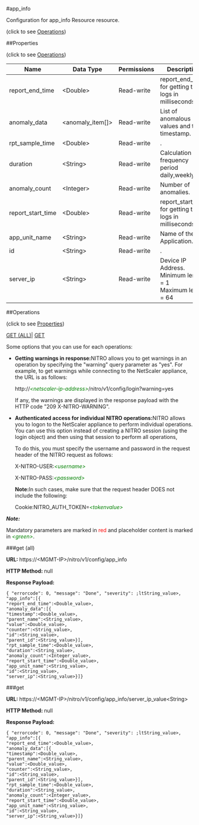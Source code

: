 #app_info



Configuration for app_info Resource resource.

<span>(click to see [Operations](#operations))</span>



##Properties 

<span>(click to see [Operations](#operations))</span>





<table><thead><tr><th>Name</th><th>Data Type</th><th>Permissions</th><th>Description</th></tr></thead><tbody><tr><td>report_end_time</td><td>&lt;Double></td><td>Read-write</td><td>report_end_time for getting the logs in milliseconds.</td></tr><tr><td>anomaly_data</td><td>&lt;anomaly_item[]></td><td>Read-write</td><td>List of anomalous values and their timestamp.</td></tr><tr><td>rpt_sample_time</td><td>&lt;Double></td><td>Read-write</td><td>.</td></tr><tr><td>duration</td><td>&lt;String></td><td>Read-write</td><td>Calculation frequency period daily,weekly etc.</td></tr><tr><td>anomaly_count</td><td>&lt;Integer></td><td>Read-write</td><td>Number of anomalies.</td></tr><tr><td>report_start_time</td><td>&lt;Double></td><td>Read-write</td><td>report_start_time for getting the logs in milliseconds.</td></tr><tr><td>app_unit_name</td><td>&lt;String></td><td>Read-write</td><td>Name of the Application.</td></tr><tr><td>id</td><td>&lt;String></td><td>Read-write</td><td>.</td></tr><tr><td>server_ip</td><td>&lt;String></td><td>Read-write</td><td>Device IP Address.<br>Minimum length = 1<br>Maximum length = 64</td></tr></tbody></table>

##Operations 

<span>(click to see [Properties](#properties))</span>





[GET (ALL)](#get-all)| [GET](#get)





Some options that you can use for each operations:

<ul><li><p><b>Getting warnings in response:</b>NITRO allows you to get warnings in an operation by specifying the "warning" query parameter as "yes". For example, to get warnings while connecting to the NetScaler appliance, the URL is as follows:</p><p>http://<span style="color:green;font-style:italic;">&lt;netscaler-ip-address&gt;</span>/nitro/v1/config/login?warning=yes</p><p>If any, the warnings are displayed in the response payload with the HTTP code "209 X-NITRO-WARNING".</p></li><li><p><b>Authenticated access for individual NITRO operations:</b>NITRO allows you to logon to the NetScaler appliance to perform individual operations. You can use this option instead of creating a NITRO session (using the login object) and then using that session to perform all operations,</p><p>To do this, you must specify the username and password in the request header of the NITRO request as follows:</p><p>X-NITRO-USER:<span style="color:green;font-style:italic;">&lt;username&gt;</span></p><p>X-NITRO-PASS:<span style="color:green;font-style:italic;">&lt;password&gt;</span></p><p><b>Note:</b>In such cases, make sure that the request header DOES not include the following:</p><p>Cookie:NITRO_AUTH_TOKEN=<span style="color:green;font-style:italic;">&lt;tokenvalue&gt;</span></p></li></ul>







***Note:*** 

Mandatory parameters are marked in <span style="color:#FF0000;">red</span> and placeholder content is marked in <span style="color:green;font-style:italic">&lt;green&gt;</span>.



###get (all)







<b>URL: </b>https://&lt;MGMT-IP&gt;/nitro/v1/config/app_info

<b>HTTP Method: </b>null

<b>Response Payload: </b>
```
{ "errorcode": 0, "message": "Done", "severity": ;ltString_value>, "app_info":[{
"report_end_time":<Double_value>,
"anomaly_data":[{
"timestamp":<Double_value>,
"parent_name":<String_value>,
"value":<Double_value>,
"counter":<String_value>,
"id":<String_value>,
"parent_id":<String_value>}],
"rpt_sample_time":<Double_value>,
"duration":<String_value>,
"anomaly_count":<Integer_value>,
"report_start_time":<Double_value>,
"app_unit_name":<String_value>,
"id":<String_value>,
"server_ip":<String_value>}]}
```







###get







<b>URL: </b>https://&lt;MGMT-IP&gt;/nitro/v1/config/app_info/server_ip_value&lt;String&gt;

<b>HTTP Method: </b>null

<b>Response Payload: </b>
```
{ "errorcode": 0, "message": "Done", "severity": ;ltString_value>, "app_info":[{
"report_end_time":<Double_value>,
"anomaly_data":[{
"timestamp":<Double_value>,
"parent_name":<String_value>,
"value":<Double_value>,
"counter":<String_value>,
"id":<String_value>,
"parent_id":<String_value>}],
"rpt_sample_time":<Double_value>,
"duration":<String_value>,
"anomaly_count":<Integer_value>,
"report_start_time":<Double_value>,
"app_unit_name":<String_value>,
"id":<String_value>,
"server_ip":<String_value>}]}
```







